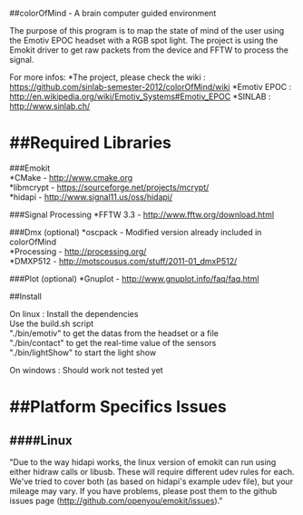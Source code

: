 ##colorOfMind - A brain computer guided environment


The purpose of this program is to map the state of mind of the user using the Emotiv EPOC headset with a RGB spot light.
The project is using the Emokit driver to get raw packets from the device and FFTW to process the signal.

For more infos:
*The project, please check the wiki : https://github.com/sinlab-semester-2012/colorOfMind/wiki
*Emotiv EPOC : http://en.wikipedia.org/wiki/Emotiv_Systems#Emotiv_EPOC
*SINLAB : http://www.sinlab.ch/


##Required Libraries
==================

###Emokit  
*CMake - http://www.cmake.org  
*libmcrypt - https://sourceforge.net/projects/mcrypt/  
*hidapi - http://www.signal11.us/oss/hidapi/  

###Signal Processing
*FFTW 3.3 - http://www.fftw.org/download.html  

###Dmx (optional)
*oscpack - Modified version already included in colorOfMind  
*Processing - http://processing.org/  
*DMXP512 - http://motscousus.com/stuff/2011-01_dmxP512/  

###Plot (optional)
*Gnuplot - http://www.gnuplot.info/faq/faq.html


##Install

On linux :
Install the dependencies  
Use the build.sh script  
"./bin/emotiv" to get the datas from the headset or a file  
"./bin/contact" to get the real-time value of the sensors  
"./bin/lightShow" to start the light show  

On windows :
Should work not tested yet

##Platform Specifics Issues
=========================

####Linux
-----

"Due to the way hidapi works, the linux version of emokit can run using
either hidraw calls or libusb. These will require different udev rules
for each. We've tried to cover both (as based on hidapi's example udev
file), but your mileage may vary. If you have problems, please post
them to the github issues page (http://github.com/openyou/emokit/issues)."
